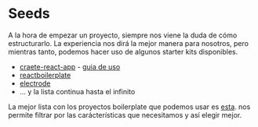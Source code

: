 # Seeds

A la hora de empezar un proyecto, siempre nos viene la duda de cómo estructurarlo. La experiencia nos dirá la mejor manera para nosotros, pero mientras tanto, podemos hacer uso de algunos starter kits disponibles.

* [craete-react-app](https://github.com/facebookincubator/create-react-app) - [guia de uso](https://github.com/facebookincubator/create-react-app/blob/master/packages/react-scripts/template/README.md)
* [reactboilerplate](http://reactboilerplate.com/)
* [electrode](https://medium.com/walmartlabs/introducing-electrode-an-open-source-release-from-walmartlabs-14b836135319#.tg3d9mxez)
* ... y la lista continua hasta el infinito

La mejor lista con los proyectos boilerplate que podemos usar es [esta](http://andrewhfarmer.com/starter-project/). nos permite filtrar por las carácterísticas que necesitamos y así elegir mejor.


